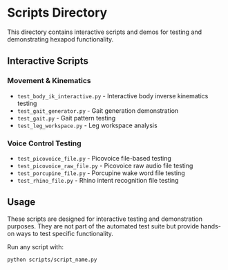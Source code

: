 # Scripts Directory

This directory contains interactive scripts and demos for testing and demonstrating hexapod functionality.

## Interactive Scripts

### Movement & Kinematics
- `test_body_ik_interactive.py` - Interactive body inverse kinematics testing
- `test_gait_generator.py` - Gait generation demonstration
- `test_gait.py` - Gait pattern testing
- `test_leg_workspace.py` - Leg workspace analysis

### Voice Control Testing
- `test_picovoice_file.py` - Picovoice file-based testing
- `test_picovoice_raw_file.py` - Picovoice raw audio file testing
- `test_porcupine_file.py` - Porcupine wake word file testing
- `test_rhino_file.py` - Rhino intent recognition file testing

## Usage

These scripts are designed for interactive testing and demonstration purposes. They are not part of the automated test suite but provide hands-on ways to test specific functionality.

Run any script with:
```bash
python scripts/script_name.py
```
